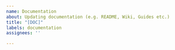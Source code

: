 ```yaml
---
name: Documentation
about: Updating documentation (e.g. README, Wiki, Guides etc.)
title: "[DOC]"
labels: documentation
assignees: ''

---
```



